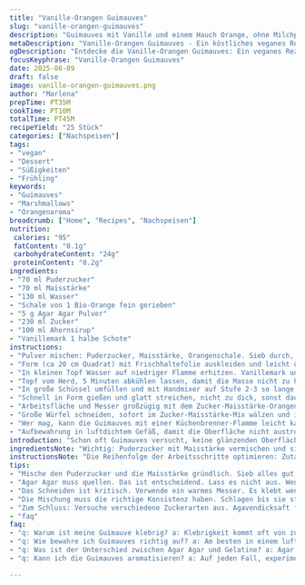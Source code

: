 ```yaml
---
title: "Vanille-Orangen Guimauves"
slug: "vanille-orangen-guimauves"
description: "Guimauves mit Vanille und einem Hauch Orange, ohne Milchprodukte und Eier. Zucker, Maizena und Agar Agar ersetzen klassische Gelatine für bessere Stabilität und vegane Option. Die Mischung aus weißem Zucker und Ahornsirup sorgt für feine karamellisierte Noten, während Orangenschale frische Duftnoten einbringt. Weiche, luftige Konsistenz, mit einem leicht klebrigen Kern. Perfekt zum Karamellisieren mit Brenner oder fürs Lagerfeuer. Die Textur soll leicht federnd sein; wenn zu hart, beim Aufschlagen Luft einarbeiten. Haptisches Gefühl beim Schneiden beachten, am besten mit etwas gekühltem, bemehltem Messer schneiden. Kleiner Tipp: Schlüssel für Glanz auf Oberfläche ein paar Tropfen Zitronensaft einrühren. 25 Stück."
metaDescription: "Vanille-Orangen Guimauves - Ein köstliches veganes Rezept mit cremiger Textur und frischem Orangengeschmack. Einfach und voll verwandelbar."
ogDescription: "Entdecke die Vanille-Orangen Guimauves: Ein veganes Rezept mit intensiven Aromen und zauberhafter Konsistenz. Ideal für jedes Anlässe."
focusKeyphrase: "Vanille-Orangen Guimauves"
date: 2025-08-09
draft: false
image: vanille-orangen-guimauves.png
author: "Marlena"
prepTime: PT35M
cookTime: PT10M
totalTime: PT45M
recipeYield: "25 Stück"
categories: ["Nachspeisen"]
tags:
- "vegan"
- "Dessert"
- "Süßigkeiten"
- "Frühling"
keywords:
- "Guimauves"
- "Marshmallows"
- "Orangenaroma"
breadcrumb: ["Home", "Recipes", "Nachspeisen"]
nutrition: 
 calories: "95"
 fatContent: "0.1g"
 carbohydrateContent: "24g"
 proteinContent: "0.2g"
ingredients:
- "70 ml Puderzucker"
- "70 ml Maisstärke"
- "130 ml Wasser"
- "Schale von 1 Bio-Orange fein gerieben"
- "5 g Agar Agar Pulver"
- "230 ml Zucker"
- "100 ml Ahornsirup"
- "Vanillemark 1 halbe Schote"
instructions:
- "Pulver mischen: Puderzucker, Maisstärke, Orangenschale. Sieb durch, damit keine Klumpen sichtbar sind. Beiseite stellen."
- "Form (ca 20 cm Quadrat) mit Frischhaltefolie auskleiden und leicht ölen, sonst kleben die Marshmallows nur noch schlimmer."
- "In kleinen Topf Wasser auf niedriger Flamme erhitzen. Vanillemark und Agar Agar einstreuen, gut verrühren. Etwa 5 Minuten quellen lassen – nicht überspringen, sonst reagiert Agar nicht richtig. Dann Zucker und Ahornsirup zugeben. Rühren bis alles klar und gelöst, leicht blubbert, etwa 8-10 Minuten. Schaumbildung ist normal, die entsteht durch Zucker beim Köcheln."
- "Topf vom Herd, 5 Minuten abkühlen lassen, damit die Masse nicht zu heiß ist beim Aufschlagen – sonst fliegt alles weg und die Masse gerinnt."
- "In große Schüssel umfüllen und mit Handmixer auf Stufe 2-3 so lange schlagen bis sich Spitzen bilden, 12-15 Minuten. Zucker soll kristallin, aber luftgeblasen aussehen. Das Geräusch des Mixers wird auch ändern, ein leichter Summton zeigt, dass genug Luft eingearbeitet ist."
- "Schnell in Form gießen und glatt streichen, nicht zu dick, sonst dauert es ewig zum Trocknen. Zwecks Gleichmäßigkeit am besten Backrahmen verwenden. Mindestens 1,5 Stunden im Kühlschrank fest werden lassen, nicht länger, sonst wird zu fest."
- "Arbeitsfläche und Messer großzügig mit dem Zucker-Maisstärke-Orangenschalen-Gemisch bestreuen. Das Schneiden klappt besser, wenn das Messer warm in Wasser getaucht, dann abgetrocknet wird. So klebt nichts."
- "Große Würfel schneiden, sofort im Zucker-Maisstärke-Mix wälzen und in Sieb kurz ausschütteln. Zuviel Puderzucker-Mischung löst unangenehmen Nachgeschmack aus."
- "Wer mag, kann die Guimauves mit einer Küchenbrenner-Flamme leicht karamellisieren – Blasenbildung und Schnappgeräusche zeigen das richtige Timing an. Alternativ am Lagerfeuer leicht rösten, das Aroma wird rauchiger."
- "Aufbewahrung in luftdichtem Gefäß, damit die Oberfläche nicht austrocknet."
introduction: "Schon oft Guimauves versucht, keine glänzenden Oberflächen gehabt, oft zu hart oder klebrig. Ein bisschen Orangenschale bringt den Frische-Kick, Vanille stammt von echter Schote, setzt Duftexplosionen frei und Agar Agar statt Gelatine macht sie vegan und gibt eine bessere Stabilität, vor allem wenn das Klima warm ist. Gelegentlich verschätze ich mich mit der Konsistenz beim Schlagen – lieber länger schlagen als zu kurz, dann werden sie luftig und fallen nicht zusammen. Zuckerarten kreativ austauschen: Ahornsirup gibt die schöne Note, aber auch Agavendicksaft funktioniert, etwas herber. Nicht nur klassische Gelatine, das Pulver braucht Quellzeit beim Einweichen, sonst wird alles zäh oder klumpig. Wenn du die Guimauves außen karamellisierst, darauf achten, dass die Hitze nicht zu hoch ist, sonst verbrennt Zucker sofort, das bittert dann. Im Alltag klappt das prima auf Holzkohle oder im Ofen-Grill. Wichtiger sind die Texturen: außen leicht knusprig, innen weich, federnd, nicht zu klebrig."
ingredientsNote: "Wichtig: Puderzucker mit Maisstärke vermischen und sieben, das verhindert Klumpenbildung außen und sorgt für trockenen Griff. Orangenschale frisch reiben, nicht zu viel, sonst wird bitter. Agar Agar unterscheidet sich stark von Gelatine, unbedingt quellen lassen und langsam vorsichtig erhitzen. Ahornsirup bringt karamellige Noten, kann aber gegen Honig ersetzt werden, nicht zu viel wegen Geschmack. Wasser unbedingt abgemessen, zuviel macht Masse zu flüssig, zu trocken wird zäh. Vanillemark aus echter Schote gibt Aroma, Vanilleextrakt funktioniert, Aromapasten bringen oft künstlichen Geschmack. Form ordentlich fetten, sonst festsitzende Marshmallows entstehen – schnell arbeitet, sonst kleben sie fest. Weniger Zucker bedeutet weichere Guimauves, mehr Zucker gibt festere. Feuchtigkeitsfaktor beachten! Agar Agar ist hier die vegane Alternative, gibt eine festere Bissfestigkeit als Gelatine und hält Form, gerade bei wärmerem Klima hilfreich."
instructionsNote: "Die Reihenfolge der Arbeitsschritte optimieren: Zutaten vorwiegen, dann die trockenen Zutaten sieben und bereitstellen, damit Lufteinschlüsse und Klumpen vermieden werden. Auf Agar Agar und Vanille gleich am Beginn achten, damit Gelee sich gut bindet und Geschmack sich entfaltet. Die Masse nicht zu heiß beim Aufschlagen – das Zischen und Blubbern kontrolliert die Temperatur. Schlagschaum darf keine Luftblasen verlieren, sonst wird es zäh. Zum Schluss schnell in Form gießen, sonst härtet es zu früh aus. Das Wälzen in Zuckermischung ist entscheidend gegen Kleben, das Ausklopfen über Sieb ergänzt das Abstreifen von zuviel Pulver. Das Karamellisieren verlangt Kontrolle, sichtbar sind Bläschen an der Oberfläche, eine goldene Farbe entsteht, der Geschmack intensiviert sich. Ein kleines Küchenkick: Messer warm machen für saubere Schnitte, ansonsten zerreißt die Guimauve. Lagerung in luftdichtem Behälter mit Bäckerpapier zwischenlagen für längere Frische. Vor Nutzung kurz mit Puderzucker bestreuen, falls feucht."
tips:
- "Mische den Puderzucker und die Maisstärke gründlich. Sieb alles gut, um Klumpen zu vermeiden. Klumpige Massen sind nicht nur unangenehm, sondern beeinflussen auch die Struktur. Benutze frische Orangenschale, der Geschmack ändert alles. Halfte die Zucchini für Spitzen. Achte auf die Mischung beim Aufschlagen. Wasser muss genau abgemessen werden. Zu viel macht alles flüssig, will dichte Guimauves."
- "Agar Agar muss quellen. Das ist entscheidend. Lass es nicht aus. Wenn du zu schnell erhitzt, reißt die Konsistenz. Mische langsam, rühre geduldig. Nach 5 Minuten sollte alles gut aufgequollen sein. Das Blubbern kann bereits zeigen, dass du richtig liegst. Karamellisieren braucht Timing. Achte genau auf den Garpunkt. Blasen und Geräusche helfen."
- "Das Schneiden ist kritisch. Verwende ein warmes Messer. Es klebt weniger. Tauche das Messer kurz in warmes Wasser, dann abtrocknen. So bleibt die Form intakt. Wälzen in Zucker-Maisstärke ist wichtig. Zu viel Puderzucker kann bitter wirken. Beachte die Lagerung. Luftdicht ist ein Muss. Das Bäckerpapier zwischenlagen hilft der Frische."
- "Die Mischung muss die richtige Konsistenz haben. Schlagen bis sie steif wird. Das Geräusch des Mixers verändert sich, wenn genug Luft drin ist. Achte auf die Textur. So weich und federnd wie möglich. Beim Karamellisieren nicht die Hitze vergessen. Zucker kann schnell verbrennen. Taste bei Bedarf nach."
- "Zum Schluss: Versuche verschiedene Zuckerarten aus. Agavendicksaft funktioniert gut, gibt jedoch einen anderen Geschmack. Sehe, was dir besser schmeckt. Experimentiere damit. Möchte man die Guimauves verfeinern, kann man sogar mit Zitrone oder Limette variieren für Frische."
- "faq"
faq:
- "q: Warum ist meine Guimauve klebrig? a: Klebrigkeit kommt oft von zu viel Feuchtigkeit. Achte auf das Verhältnis Wasser. Möglicherweise hast du beim Schlagen Luft verloren. Zu wenig Zeit geknetet?"
- "q: Wie bewahre ich Guimauves richtig auf? a: Am besten in einem luftdichten Behälter. Bäckerpapier dazwischenlegen. Das verhindert eine Austrocknung. Auch ein Kühler hilft. Nicht lange liegen lassen."
- "q: Was ist der Unterschied zwischen Agar Agar und Gelatine? a: Agar Agar ist pflanzlich. Gelatine hingegen tierisch. Agar benötigt Quellzeit, extra Geduld ist gefragt. Außerdem hat Agar Agar eine festere Textur."
- "q: Kann ich die Guimauves aromatisieren? a: Auf jeden Fall, experimentiere! Füge mehr Vanille hinzu oder nutze Aromen wie Minze. Aber achte auf die Menge, es kann schnell intensiv werden."

---
```

